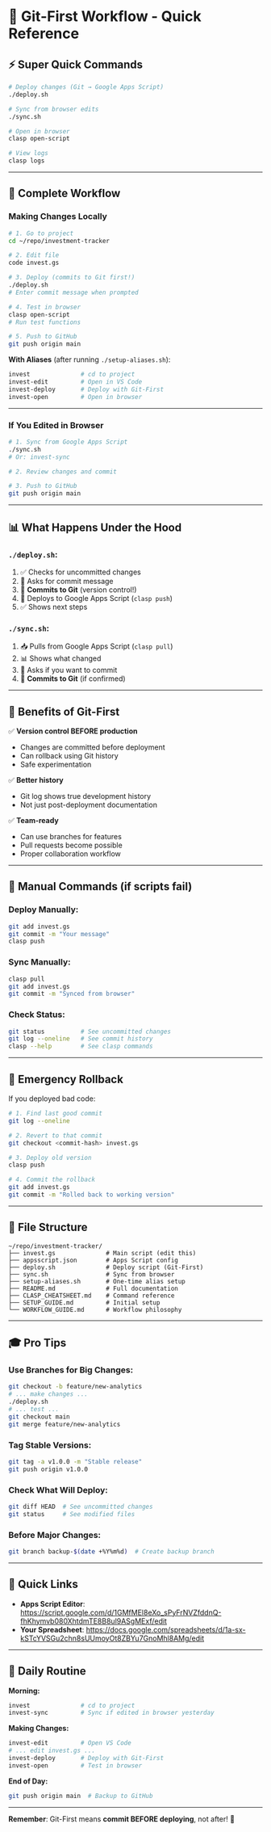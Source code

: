 # 🚀 Git-First Workflow - Quick Reference

## ⚡ Super Quick Commands

```bash
# Deploy changes (Git → Google Apps Script)
./deploy.sh

# Sync from browser edits
./sync.sh

# Open in browser
clasp open-script

# View logs
clasp logs
```

---

## 🔄 Complete Workflow

### Making Changes Locally

```bash
# 1. Go to project
cd ~/repo/investment-tracker

# 2. Edit file
code invest.gs

# 3. Deploy (commits to Git first!)
./deploy.sh
# Enter commit message when prompted

# 4. Test in browser
clasp open-script
# Run test functions

# 5. Push to GitHub
git push origin main
```

**With Aliases** (after running `./setup-aliases.sh`):
```bash
invest              # cd to project
invest-edit         # Open in VS Code
invest-deploy       # Deploy with Git-First
invest-open         # Open in browser
```

---

### If You Edited in Browser

```bash
# 1. Sync from Google Apps Script
./sync.sh
# Or: invest-sync

# 2. Review changes and commit

# 3. Push to GitHub
git push origin main
```

---

## 📊 What Happens Under the Hood

### `./deploy.sh`:
1. ✅ Checks for uncommitted changes
2. 📝 Asks for commit message
3. 💾 **Commits to Git** (version control!)
4. 🚀 Deploys to Google Apps Script (`clasp push`)
5. ✅ Shows next steps

### `./sync.sh`:
1. 📥 Pulls from Google Apps Script (`clasp pull`)
2. 📊 Shows what changed
3. 💬 Asks if you want to commit
4. 💾 **Commits to Git** (if confirmed)

---

## 🎯 Benefits of Git-First

✅ **Version control BEFORE production**
- Changes are committed before deployment
- Can rollback using Git history
- Safe experimentation

✅ **Better history**
- Git log shows true development history
- Not just post-deployment documentation

✅ **Team-ready**
- Can use branches for features
- Pull requests become possible
- Proper collaboration workflow

---

## 🔧 Manual Commands (if scripts fail)

### Deploy Manually:
```bash
git add invest.gs
git commit -m "Your message"
clasp push
```

### Sync Manually:
```bash
clasp pull
git add invest.gs
git commit -m "Synced from browser"
```

### Check Status:
```bash
git status          # See uncommitted changes
git log --oneline   # See commit history
clasp --help        # See clasp commands
```

---

## 🚨 Emergency Rollback

If you deployed bad code:

```bash
# 1. Find last good commit
git log --oneline

# 2. Revert to that commit
git checkout <commit-hash> invest.gs

# 3. Deploy old version
clasp push

# 4. Commit the rollback
git add invest.gs
git commit -m "Rolled back to working version"
```

---

## 📁 File Structure

```
~/repo/investment-tracker/
├── invest.gs              # Main script (edit this)
├── appsscript.json        # Apps Script config
├── deploy.sh              # Deploy script (Git-First)
├── sync.sh                # Sync from browser
├── setup-aliases.sh       # One-time alias setup
├── README.md              # Full documentation
├── CLASP_CHEATSHEET.md    # Command reference
├── SETUP_GUIDE.md         # Initial setup
└── WORKFLOW_GUIDE.md      # Workflow philosophy
```

---

## 🎓 Pro Tips

### Use Branches for Big Changes:
```bash
git checkout -b feature/new-analytics
# ... make changes ...
./deploy.sh
# ... test ...
git checkout main
git merge feature/new-analytics
```

### Tag Stable Versions:
```bash
git tag -a v1.0.0 -m "Stable release"
git push origin v1.0.0
```

### Check What Will Deploy:
```bash
git diff HEAD  # See uncommitted changes
git status     # See modified files
```

### Before Major Changes:
```bash
git branch backup-$(date +%Y%m%d)  # Create backup branch
```

---

## 🔗 Quick Links

- **Apps Script Editor**: https://script.google.com/d/1GMfMEl8eXo_sPyFrNVZfddnQ-fhKhymvb080XhtdmTE8B8ul9ASgMExf/edit
- **Your Spreadsheet**: https://docs.google.com/spreadsheets/d/1a-sx-kSTcYVSGu2chn8sUUmoyOt8ZBYu7GnoMhl8AMg/edit

---

## 🎯 Daily Routine

**Morning:**
```bash
invest              # cd to project
invest-sync         # Sync if edited in browser yesterday
```

**Making Changes:**
```bash
invest-edit         # Open VS Code
# ... edit invest.gs ...
invest-deploy       # Deploy with Git-First
invest-open         # Test in browser
```

**End of Day:**
```bash
git push origin main  # Backup to GitHub
```

---

**Remember**: Git-First means **commit BEFORE deploying**, not after! 🎯
